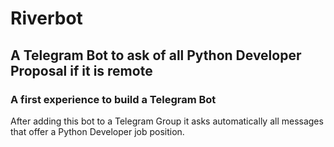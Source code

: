 # Riverbot

## A Telegram Bot to ask of all Python Developer Proposal if it is remote

### A first experience to build a Telegram Bot

After adding this bot to a Telegram Group it asks automatically all messages that offer a Python Developer job position.
